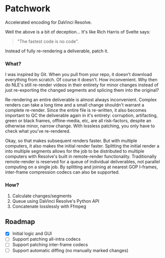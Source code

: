 # Patchwork
Accelerated encoding for DaVinci Resolve.

Well the above is a bit of deception... It's like Rich Harris of Svelte says:
> "The fastest code is no code".

Instead of fully re-rendering a deliverable, patch it.

### What?
I was inspired by Git. When you pull from your repo, it doesn't download everything from scratch. Of course it doesn't. How inconvenient. Why then do NLE's still re-render videos in their entirety for minor changes instead of just re-exporting the changed segments and splicing them into the original?

Re-rendering an entire deliverable is almost always inconvenient. Complex renders can take a long time and a small change shouldn't warrant a complete re-render. Since the entire file is re-written, it also becomes important to QC the deliverable again in it's entirety: corruption, artifacting, green or black frames, offline-media, etc, are all risk-factors, despite an otherwise minor, narrow change. With lossless patching, you only have to check what you've re-rendered. 

Okay, so that makes subsequent renders faster. But with multiple computers, it also makes the initial render faster.
Splitting the initial render a into multiple segments allows for the job to be distributed to multiple computers with Resolve's built in remote-render functionality. Traditionally remote-render is reserved for a queue of individual deliverables, not parallel computing on a single job. By splitting and joining at nearest GOP I-frames, inter-frame compression codecs can also be supported.

### How?
1. Calculate changes/segments
2. Queue using DaVinci Resolve's Python API
3. Concatenate losslessly with Ffmpeg

## Roadmap
- [x] Initial logic and GUI
- [ ] Support patching all-intra codecs
- [ ] Support patching inter-frame codecs
- [ ] Support automatic diffing (no manually marked changes)
